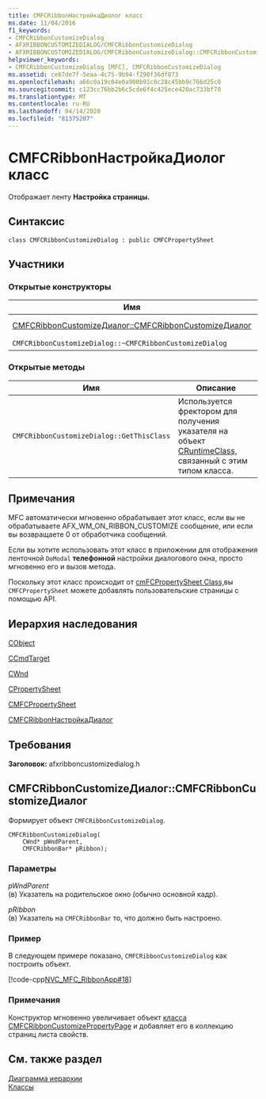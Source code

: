 ```yaml
---
title: CMFCRibbonНастройкаДиолог класс
ms.date: 11/04/2016
f1_keywords:
- CMFCRibbonCustomizeDialog
- AFXRIBBONCUSTOMIZEDIALOG/CMFCRibbonCustomizeDialog
- AFXRIBBONCUSTOMIZEDIALOG/CMFCRibbonCustomizeDialog::CMFCRibbonCustomizeDialog
helpviewer_keywords:
- CMFCRibbonCustomizeDialog [MFC], CMFCRibbonCustomizeDialog
ms.assetid: ce67de7f-5eaa-4c75-9b94-f290f36df073
ms.openlocfilehash: a66c0a19c04e0a900b91c0c28c45bb9c766d25c0
ms.sourcegitcommit: c123cc76bb2b6c5cde6f4c425ece420ac733bf70
ms.translationtype: MT
ms.contentlocale: ru-RU
ms.lasthandoff: 04/14/2020
ms.locfileid: "81375207"
---
```

# <a name="cmfcribboncustomizedialog-class"></a>CMFCRibbonНастройкаДиолог класс

Отображает ленту **Настройка страницы.**

## <a name="syntax"></a>Синтаксис

```
class CMFCRibbonCustomizeDialog : public CMFCPropertySheet
```

## <a name="members"></a>Участники

### <a name="public-constructors"></a>Открытые конструкторы

|Имя|Описание|
|----------|-----------------|
|[CMFCRibbonCustomizeДиалог::CMFCRibbonCustomizeДиалог](#cmfcribboncustomizedialog)|Формирует объект `CMFCRibbonCustomizeDialog`.|
|`CMFCRibbonCustomizeDialog::~CMFCRibbonCustomizeDialog`|Деструктор.|

### <a name="public-methods"></a>Открытые методы

|Имя|Описание|
|----------|-----------------|
|`CMFCRibbonCustomizeDialog::GetThisClass`|Используется фректором для получения указателя на объект [CRuntimeClass,](../../mfc/reference/cruntimeclass-structure.md) связанный с этим типом класса.|

## <a name="remarks"></a>Примечания

MFC автоматически мгновенно обрабатывает этот класс, если вы не обрабатываете AFX_WM_ON_RIBBON_CUSTOMIZE сообщение, или если вы возвращаете 0 от обработчика сообщений.

Если вы хотите использовать этот класс в приложении для отображения ленточной `DoModal` **телефонной** настройки диалогового окна, просто мгновенно его и вызов метода.

Поскольку этот класс происходит от [cmFCPropertySheet Class,](../../mfc/reference/cmfcpropertysheet-class.md)вы `CMFCPropertySheet` можете добавлять пользовательские страницы с помощью API.

## <a name="inheritance-hierarchy"></a>Иерархия наследования

[CObject](../../mfc/reference/cobject-class.md)

[CCmdTarget](../../mfc/reference/ccmdtarget-class.md)

[CWnd](../../mfc/reference/cwnd-class.md)

[CPropertySheet](../../mfc/reference/cpropertysheet-class.md)

[CMFCPropertySheet](../../mfc/reference/cmfcpropertysheet-class.md)

[CMFCRibbonНастройкаДиалог](../../mfc/reference/cmfcribboncustomizedialog-class.md)

## <a name="requirements"></a>Требования

**Заголовок:** afxribboncustomizedialog.h

## <a name="cmfcribboncustomizedialogcmfcribboncustomizedialog"></a><a name="cmfcribboncustomizedialog"></a>CMFCRibbonCustomizeДиалог::CMFCRibbonCustomizeДиалог

Формирует объект `CMFCRibbonCustomizeDialog`.

```
CMFCRibbonCustomizeDialog(
    CWnd* pWndParent,
    CMFCRibbonBar* pRibbon);
```

### <a name="parameters"></a>Параметры

*pWndParent*<br/>
(в) Указатель на родительское окно (обычно основной кадр).

*pRibbon*<br/>
(в) Указатель на `CMFCRibbonBar` то, что должно быть настроено.

### <a name="example"></a>Пример

В следующем примере показано, `CMFCRibbonCustomizeDialog` как построить объект.

[!code-cpp[NVC_MFC_RibbonApp#18](../../mfc/reference/codesnippet/cpp/cmfcribboncustomizedialog-class_1.cpp)]

### <a name="remarks"></a>Примечания

Конструктор мгновенно увеличивает объект [класса CMFCRibbonCustomizePropertyPage](../../mfc/reference/cmfcribboncustomizepropertypage-class.md) и добавляет его в коллекцию страниц листа свойств.

## <a name="see-also"></a>См. также раздел

[Диаграмма иерархии](../../mfc/hierarchy-chart.md)<br/>
[Классы](../../mfc/reference/mfc-classes.md)
